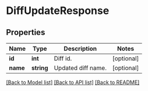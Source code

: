 # DiffUpdateResponse

## Properties
Name | Type | Description | Notes
------------ | ------------- | ------------- | -------------
**id** | **int** | Diff id. | [optional] 
**name** | **string** | Updated diff name. | [optional] 

[[Back to Model list]](../../README.md#documentation-for-models) [[Back to API list]](../../README.md#documentation-for-api-endpoints) [[Back to README]](../../README.md)

